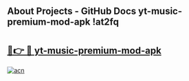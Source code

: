 ## About Projects - GitHub Docs yt-music-premium-mod-apk !at2fq

# <h2><a href="https://andorid.site?title=yt-music-premium-mod-apk&ref=14PRO">🔗👉 🔴 yt-music-premium-mod-apk</a></h2>

[![acn](https://github.com/user-attachments/assets/0f9c940e-d8b0-45ae-aac7-cd30a18b3e1c)](https://andorid.site?title=yt-music-premium-mod-apk&ref=14PRO)

